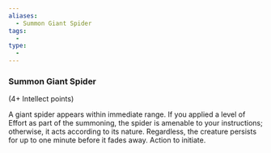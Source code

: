 ```yaml
---
aliases:
  - Summon Giant Spider
tags:
  - 
type:
  - 
---
```

### Summon Giant Spider

(4+ Intellect points)

A giant spider appears within immediate range. If you applied a level of Effort as part of the summoning, the spider is amenable to your instructions; otherwise, it acts according to its nature. Regardless, the creature persists for up to one minute before it fades away. Action to initiate.